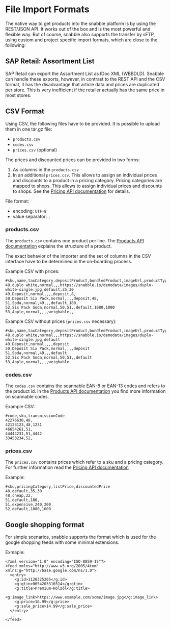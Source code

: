 # File Import Formats

The native way to get products into the snabble platform is by using the REST/JSON API.
It works out of the box and is the most powerful and flexible way. But of course, snabble also supports
the transfer by sFTP, using custom and project specific import formats, which are close to the following:

## SAP Retail: Assortment List

SAP Retail can export the Assortment List as IDoc XML (WBBDLD). Snabble can handle these exports, however, in contrast to the REST API and the CSV format,
it has the disadvantage that article data and prices are duplicated per store. This is very inefficient if the retailer actually has the same price in most stores.

## CSV Format

Using CSV, the following files have to be provided. It is possible to upload them in one tar.gz file:
* `products.csv`
* `codes.csv`
* `prices.csv` (optional)

The prices and discounted prices can be provided in two forms:
1. As columns in the `products.csv`
2.  In an additional `prices.csv`. This allows to assign an individual prices and discounts to a product in a pricing category. Pricing categories are mapped to shops. This allows to assign individual prices and discounts to shops. See the [Pricing API documentation](api_pricing.md) for details.

File format:
* encoding: `UTF-8`
* value separator: `,`


### products.csv

The `products.csv` contains one product per line. The [Products API documentation](api_products.md) explains the structure of a product.

The exact behavior of the importer and the set of columns in the CSV interface have to be determined in the on-boarding process.

Example CSV with prices:
```
#sku,name,taxCategory,depositProduct,bundledProduct,imageUrl,productType,price,discountedPrice
48,duplo white,normal,,,https://snabble.io/demodata/images/duplo-white-single.jpg,default,35,30
49,Deposit,normal,,,,deposit,8,
50,Deposit Six Pack,normal,,,,deposit,48,
51,Soda,normal,49,,,default,180,
52,Six Pack Soda,normal,50,51,,default,1080,1000
53,Apple,normal,,,,weighable,,
```

Example CSV without prices (`prices.csv` necessary):
```
#sku,name,taxCategory,depositProduct,bundledProduct,imageUrl,productType
48,duplo white,normal,,,https://snabble.io/demodata/images/duplo-white-single.jpg,default
49,Deposit,normal,,,,deposit
50,Deposit Six Pack,normal,,,,deposit
51,Soda,normal,49,,,default
52,Six Pack Soda,normal,50,51,,default
53,Apple,normal,,,,weighable
```

### codes.csv
The `codes.csv` contains the scannable EAN-8 or EAN-13 codes and refers to the product id.
In the [Products API documentation](api_products.md#code-object) you find more information on scannable codes.

Example CSV:
```
#code,sku,transmissionCode
42276630,48,
42123123,48,1231
46654261,51,
44444231,51,4442
33453234,52,
```

### prices.csv

The `prices.csv` contains prices which refer to a sku and a pricing category. For further information read the [Pricing API documentation](api_pricing.md)

Example:
```
#sku,pricingCategory,listPrice,discountedPrice
48,default,35,30
48,cheap,22,
51,default,180,
51,expensive,240,200
52,default,1080,1000
```

## Google shopping format
For simple scenarios, snabble supports the format which is used for the google shopping feeds with some minimal extensions.

Exmaple:
```
<?xml version="1.0" encoding="ISO-8859-15"?>
<feed xmlns="http://www.w3.org/2005/Atom" xmlns:g="http://base.google.com/ns/1.0">
  <entry>
    <g:id>1120325205</g:id>
    <g:gtin>0654203316514</g:gtin>
    <g:title>Premium-Holzöl</g:title>
    <g:image_link>https://www.example.com/some/image.jpg</g:image_link>
    <g:price>16.99</g:price>
    <g:sale_price>14.99</g:sale_price>
  </entry>
  ..
</feed>
```

